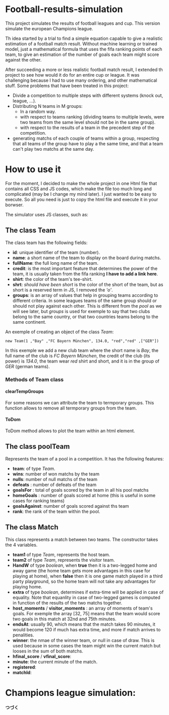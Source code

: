 # Football-results-simulation
This project simulates the results of football leagues and cup. This version simulate the european Champions league. 

Th idea started by a trial to find a simple equation capable to give a realistic estimation of a football match result. Without machine learning or trained model, just a mathematical formula that uses the fifa ranking points of each team, to give an estimation of the number of goals each team might score against the other.

After succeeding a more or less realistic football match result, I extended th project to see how would it do for an entire cup or league.
It was challenging because I had to use many ordering, and other mathematical stuff. Some problems that have been treated in this project:
- Divide a competition to multiple steps with different systems (knock out, league, ...).
- Distributing N teams in M groups:
  - In a random way.
  - with respect to teams ranking (dividing teams to multiple levels, were two teams from the same level should not be in the same group).
  - with respect to the results of a team in the precedent step of the competition.
- generating matchs of each couple of teams within a group, respecting that all teams of the group have to play a the same time, and that a team can't play two matchs at the same day.

# How to use it
For the moment, I decided to make the whole project in one Html file that contains all CSS and JS codes, which make the file too much long and complicated (may be I change my mind later). I just wanted to be easy to execute. So all you need is just to copy the html file and execute it in your borwser.


The simulator uses JS classes, such as:

## The class Team
The class team has the following fields:
- **id**: unique identifier of the team (number).
- **name**:  a short name of the team to display on the board during matchs.
- **fullName**: the full long name of the team.
- **credit**: is the most important feature that determines the power of the team, it is usually taken from the fifa ranking **I have to add a link here**.
- **shirt**: the color of the team's tee-shirt.
- **shrt**: *should have been short* is the color of the short of the team, but as short is a reserved term in JS, I removed the *'o'*.
- **groups**: is an array of values that help in grouping teams according to different criteria. In some leagues teams of the same group should or should not play against each other. This is different from the *pool* as we will see later, but *groups* is used for exemple to say that two clubs belong to the same country, or that two countries teams belong to the same continent.

An exemple of creating an object of the class *Team*:
```
new Team(1 ,"Bay" ,"FC Bayern München", 134.0, "red","red" ,["GER"])
```
In this exemple we add a new club team where the short name is *Bay*, the full name of the club is *FC Bayern München*, the credit of the club (its power) is *134.0*, the team wear *red* shirt and short, and it is in the group of *GER* (german teams).

### Methods of Team class

#### clearTempGroups
For some reasons we can attribute the team to termporary groups. This function allows to remove all termporary groups from the team.

#### ToDom
ToDom method allows to plot the team within an html element.

## The class poolTeam
Represents the team of a pool in a competition. It has the following features:
- **team**: of type *Team*.
- **wins**: number of won matchs by the team 
- **nulls**: number of null matchs of the team
- **defeats** : number of defeats of the team
- **goalsFor** : total of goals scored by the team in all his pool matchs
- **homeGoals** : number of goals scored at home (this is useful in some cases for ranking teams)
- **goalsAgainst**: number of goals scored against ths team 
- **rank**: the rank of the team within the pool.

## The class Match
This class represents a match between two teams.
The constructor takes the 4 variables.
- **team1** of type *Team*, represents the host team.
- **team2** of type *Team*, represents the visitor team.
- **HandW** of type *boolean*, when **true** then it is a two-legged home and away game (the home team gets more advantages in this case for playing at home), when **false** then it is one game match played in a third party playground, so the home team will not take any advantages for playing home.
- **extra** of type *boolean*, determines if extra-time will be applied in case of equality. Note that equanlity in case of two-legged games is computed in function of the results of the two matchs together.
- **host_moments** / **visitor_moments** : an array of moments of team's goals. For exemple the array [32, 75] means that the team would score two goals in this match at 32nd and 75th minutes.
- **endsAt**: usually 90, which means that the match takes 90 minutes, it would become 120 if much has extra time, and more if match arrives to penalities.
- **winner**: the nmae of the winner team, or null in case of draw. This is used because in some cases the team might win the current match but looses in the sum of both matchs.
- **hfinal_score** / **vfinal_score**:
- **minute**: the current minute of the match.
- **registered**:
- **matchId**: 

# Champions league simulation:

**つづく**
